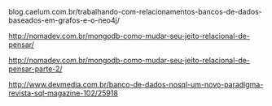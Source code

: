 blog.caelum.com.br/trabalhando-com-relacionamentos-bancos-de-dados-baseados-em-grafos-e-o-neo4j/

http://nomadev.com.br/mongodb-como-mudar-seu-jeito-relacional-de-pensar/

http://nomadev.com.br/mongodb-como-mudar-seu-jeito-relacional-de-pensar-parte-2/

http://www.devmedia.com.br/banco-de-dados-nosql-um-novo-paradigma-revista-sql-magazine-102/25918

